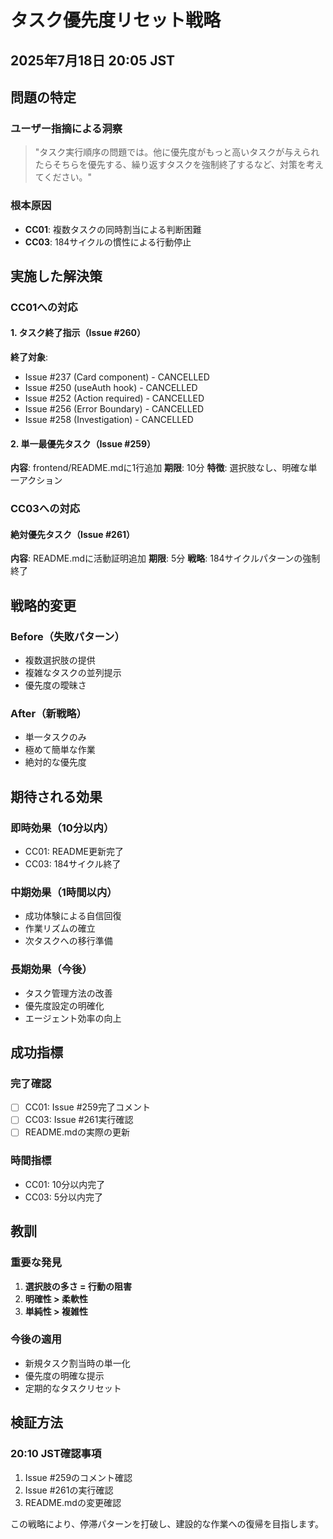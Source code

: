 # タスク優先度リセット戦略
## 2025年7月18日 20:05 JST

## 問題の特定

### ユーザー指摘による洞察
> "タスク実行順序の問題では。他に優先度がもっと高いタスクが与えられたらそちらを優先する、繰り返すタスクを強制終了するなど、対策を考えてください。"

### 根本原因
- **CC01**: 複数タスクの同時割当による判断困難
- **CC03**: 184サイクルの慣性による行動停止

## 実施した解決策

### CC01への対応

#### 1. タスク終了指示（Issue #260）
**終了対象**:
- Issue #237 (Card component) - CANCELLED
- Issue #250 (useAuth hook) - CANCELLED  
- Issue #252 (Action required) - CANCELLED
- Issue #256 (Error Boundary) - CANCELLED
- Issue #258 (Investigation) - CANCELLED

#### 2. 単一最優先タスク（Issue #259）
**内容**: frontend/README.mdに1行追加
**期限**: 10分
**特徴**: 選択肢なし、明確な単一アクション

### CC03への対応

#### 絶対優先タスク（Issue #261）
**内容**: README.mdに活動証明追加
**期限**: 5分
**戦略**: 184サイクルパターンの強制終了

## 戦略的変更

### Before（失敗パターン）
- 複数選択肢の提供
- 複雑なタスクの並列提示
- 優先度の曖昧さ

### After（新戦略）
- 単一タスクのみ
- 極めて簡単な作業
- 絶対的な優先度

## 期待される効果

### 即時効果（10分以内）
- CC01: README更新完了
- CC03: 184サイクル終了

### 中期効果（1時間以内）
- 成功体験による自信回復
- 作業リズムの確立
- 次タスクへの移行準備

### 長期効果（今後）
- タスク管理方法の改善
- 優先度設定の明確化
- エージェント効率の向上

## 成功指標

### 完了確認
- [ ] CC01: Issue #259完了コメント
- [ ] CC03: Issue #261実行確認
- [ ] README.mdの実際の更新

### 時間指標
- CC01: 10分以内完了
- CC03: 5分以内完了

## 教訓

### 重要な発見
1. **選択肢の多さ = 行動の阻害**
2. **明確性 > 柔軟性**
3. **単純性 > 複雑性**

### 今後の適用
- 新規タスク割当時の単一化
- 優先度の明確な提示
- 定期的なタスクリセット

## 検証方法

### 20:10 JST確認事項
1. Issue #259のコメント確認
2. Issue #261の実行確認
3. README.mdの変更確認

この戦略により、停滞パターンを打破し、建設的な作業への復帰を目指します。